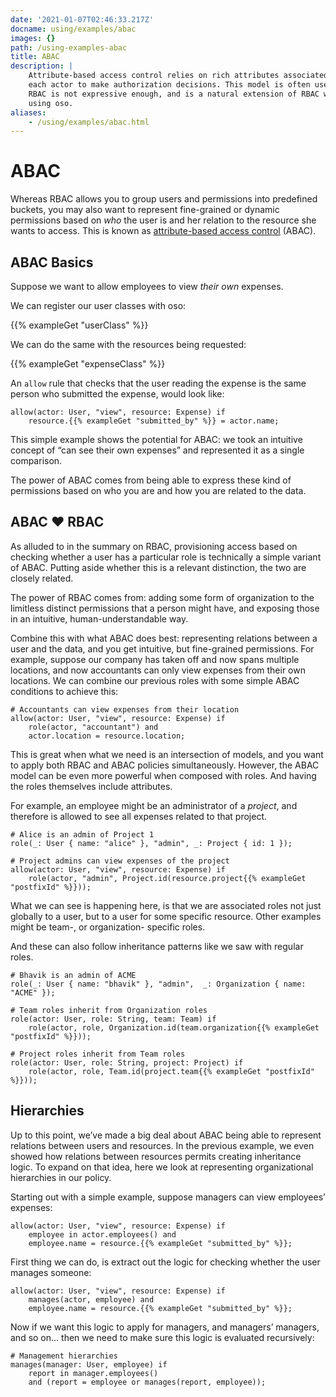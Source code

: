 ```yaml
---
date: '2021-01-07T02:46:33.217Z'
docname: using/examples/abac
images: {}
path: /using-examples-abac
title: ABAC
description: |
    Attribute-based access control relies on rich attributes associated with
    each actor to make authorization decisions. This model is often used when
    RBAC is not expressive enough, and is a natural extension of RBAC when
    using oso.
aliases: 
    - /using/examples/abac.html
---
```


# ABAC

Whereas RBAC allows you to group users and permissions into predefined buckets,
you may also want to represent fine-grained or dynamic permissions based on
*who* the user is and her relation to the resource she wants to access. This is
known as [attribute-based access
control](https://en.wikipedia.org/wiki/Attribute-based_access_control) (ABAC).

## ABAC Basics

Suppose we want to allow employees to view *their own* expenses.

We can register our user classes with oso:

{{% exampleGet "userClass" %}}

We can do the same with the resources being requested:

{{% exampleGet "expenseClass" %}}

An `allow` rule that checks that the user reading the
expense is the same person who submitted the expense, would look like:

```polar
allow(actor: User, "view", resource: Expense) if
    resource.{{% exampleGet "submitted_by" %}} = actor.name;
```

This simple example shows the potential for ABAC: we took an intuitive concept
of “can see their own expenses” and represented it as a single comparison.

The power of ABAC comes from being able to express these kind of permissions
based on who you are and how you are related to the data.

## ABAC ❤️ RBAC

As alluded to in the summary on RBAC, provisioning access based on checking
whether a user has a particular role is technically a simple variant of ABAC.
Putting aside whether this is a relevant distinction, the two are closely
related.

The power of RBAC comes from: adding some form of organization to the limitless
distinct permissions that a person might have, and exposing those in an
intuitive, human-understandable way.

Combine this with what ABAC does best: representing relations between a user
and the data, and you get intuitive, but fine-grained permissions. For example,
suppose our company has taken off and now spans multiple locations, and now
accountants can only view expenses from their own locations. We can combine our
previous roles with some simple ABAC conditions to achieve this:

```polar
# Accountants can view expenses from their location
allow(actor: User, "view", resource: Expense) if
    role(actor, "accountant") and
    actor.location = resource.location;
```

This is great when what we need is an intersection of models, and you want to
apply both RBAC and ABAC policies simultaneously. However, the ABAC model
can be even more powerful when composed with roles. And having the roles themselves
include attributes.

For example, an employee might be an administrator of a *project*,
and therefore is allowed to see all expenses related to that project.

```polar
# Alice is an admin of Project 1
role(_: User { name: "alice" }, "admin", _: Project { id: 1 });

# Project admins can view expenses of the project
allow(actor: User, "view", resource: Expense) if
    role(actor, "admin", Project.id(resource.project{{% exampleGet "postfixId" %}}));
```

What we can see is happening here, is that we are associated roles not just
globally to a user, but to a user for some specific resource. Other examples
might be team-, or organization- specific roles.

And these can also follow inheritance patterns like we saw with regular roles.

```polar
# Bhavik is an admin of ACME
role(_: User { name: "bhavik" }, "admin",  _: Organization { name: "ACME" });

# Team roles inherit from Organization roles
role(actor: User, role: String, team: Team) if
    role(actor, role, Organization.id(team.organization{{% exampleGet "postfixId" %}}));

# Project roles inherit from Team roles
role(actor: User, role: String, project: Project) if
    role(actor, role, Team.id(project.team{{% exampleGet "postfixId" %}}));
```

## Hierarchies

Up to this point, we’ve made a big deal about ABAC being able to represent
relations between users and resources. In the previous example, we even showed
how relations between resources permits creating inheritance logic. To expand
on that idea, here we look at representing organizational hierarchies in our
policy.

Starting out with a simple example, suppose managers can view employees’
expenses:

```polar
allow(actor: User, "view", resource: Expense) if
    employee in actor.employees() and
    employee.name = resource.{{% exampleGet "submitted_by" %}};
```

First thing we can do, is extract out the logic for checking whether the user
manages someone:

```polar
allow(actor: User, "view", resource: Expense) if
    manages(actor, employee) and
    employee.name = resource.{{% exampleGet "submitted_by" %}};
```

Now if we want this logic to apply for managers, and managers’ managers, and so
on… then we need to make sure this logic is evaluated recursively:

```polar
# Management hierarchies
manages(manager: User, employee) if
    report in manager.employees()
    and (report = employee or manages(report, employee));
```

<!-- TODO: Summary -->
